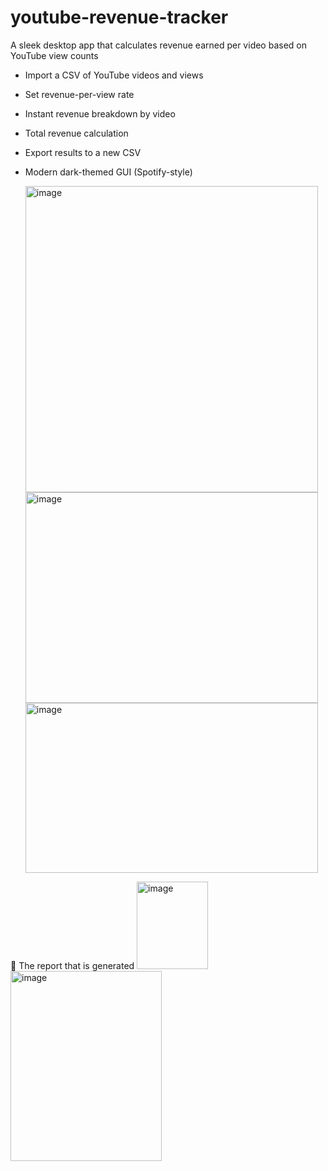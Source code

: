 # youtube-revenue-tracker
A sleek desktop app that calculates revenue earned per video based on YouTube view counts

- Import a CSV of YouTube videos and views
- Set revenue-per-view rate
- Instant revenue breakdown by video
- Total revenue calculation
- Export results to a new CSV
- Modern dark-themed GUI (Spotify-style)

  <img width="468" height="490" alt="image" src="https://github.com/user-attachments/assets/b2252f4f-13f6-4d12-aa27-32fd2488c6ad" />
  <img width="468" height="337" alt="image" src="https://github.com/user-attachments/assets/e49e54cf-e46b-40b2-b960-b4591579cef1" />
  <img width="468" height="272" alt="image" src="https://github.com/user-attachments/assets/ef130b99-dedd-4886-9c0b-baba41ff0411" />

📂 The report that is generated
  <img width="114" height="140" alt="image" src="https://github.com/user-attachments/assets/114797cd-a608-48d9-b46a-37cc46e0c36b" />
  <img width="242" height="304" alt="image" src="https://github.com/user-attachments/assets/3f291df2-e592-4210-89e4-23caf0e23e04" />




